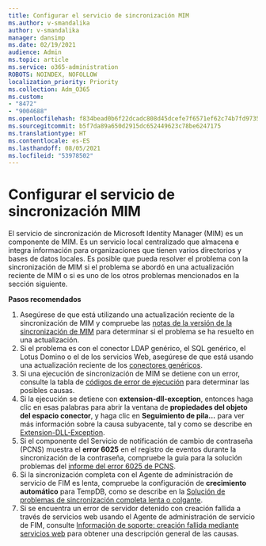 ```yaml
---
title: Configurar el servicio de sincronización MIM
ms.author: v-smandalika
author: v-smandalika
manager: dansimp
ms.date: 02/19/2021
audience: Admin
ms.topic: article
ms.service: o365-administration
ROBOTS: NOINDEX, NOFOLLOW
localization_priority: Priority
ms.collection: Adm_O365
ms.custom:
- "8472"
- "9004688"
ms.openlocfilehash: f834bead0b6f22dcadc808d45dcefe7f6571ef62c74b7fd97355157ca49542af
ms.sourcegitcommit: b5f7da89a650d2915dc652449623c78be6247175
ms.translationtype: HT
ms.contentlocale: es-ES
ms.lasthandoff: 08/05/2021
ms.locfileid: "53978502"
---
```

# <a name="configure-mim-sync-service"></a>Configurar el servicio de sincronización MIM

El servicio de sincronización de Microsoft Identity Manager (MIM) es un componente de MIM. Es un servicio local centralizado que almacena e integra información para organizaciones que tienen varios directorios y bases de datos locales. Es posible que pueda resolver el problema con la sincronización de MIM si el problema se abordó en una actualización reciente de MIM o si es uno de los otros problemas mencionados en la sección siguiente.

**Pasos recomendados**

1. Asegúrese de que está utilizando una actualización reciente de la sincronización de MIM y compruebe las [notas de la versión de la sincronización de MIM](https://docs.microsoft.com/microsoft-identity-manager/reference/version-history) para determinar si el problema se ha resuelto en una actualización.
2. Si el problema es con el conector LDAP genérico, el SQL genérico, el Lotus Domino o el de los servicios Web, asegúrese de que está usando una actualización reciente de los [conectores genéricos](https://docs.microsoft.com/microsoft-identity-manager/reference/microsoft-identity-manager-2016-connector-version-history).
3. Si una ejecución de sincronización de MIM se detiene con un error, consulte la tabla de [códigos de error de ejecución](https://docs.microsoft.com/microsoft-identity-manager/reference/maerrorcodes) para determinar las posibles causas.
4. Si la ejecución se detiene con **extension-dll-exception**, entonces haga clic en esas palabras para abrir la ventana de **propiedades del objeto del espacio conector**, y haga clic en **Seguimiento de pila...** para ver más información sobre la causa subyacente, tal y como se describe en [Extension-DLL-Exception](https://social.technet.microsoft.com/wiki/contents/articles/7515.fim-troubleshooting-extension-dll-exception.aspx).
5. Si el componente del Servicio de notificación de cambio de contraseña (PCNS) muestra el **error 6025** en el registro de eventos durante la sincronización de la contraseña, compruebe la guía para la solución problemas del [informe del error 6025 de PCNS](https://social.technet.microsoft.com/wiki/contents/articles/4159.pcns-troubleshooting-event-id-6025.aspx).
6. Si la sincronización completa con el Agente de administración de servicio de FIM es lenta, compruebe la configuración de **crecimiento automático** para TempDB, como se describe en la [Solución de problemas de sincronización completa lenta o colgante](https://social.technet.microsoft.com/wiki/contents/articles/14713.troubleshooting-fim-performance-slow-or-hanging-full-synchronization.aspx).
7. Si se encuentra un error de servidor detenido con creación fallida a través de servicios web usando el Agente de administración de servicio de FIM, consulte [Información de soporte: creación fallida mediante servicios web](https://docs.microsoft.com/archive/blogs/iamsupport/support-info-fimma-failed-creation-via-web-services) para obtener una descripción general de las causas.


